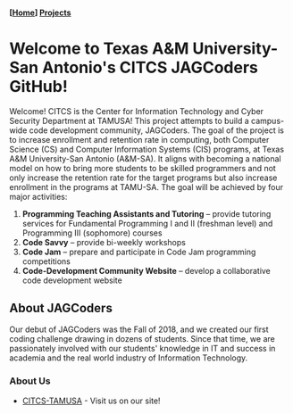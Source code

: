#### [[Home](https://citcs-jagcoders.github.io)] [Projects](https://citcs-jagcoders.github.io/projects)

# Welcome to Texas A&M University-San Antonio's CITCS JAGCoders GitHub!

Welcome! CITCS is the Center for Information Technology and Cyber Security Department at TAMUSA! This project attempts to build a campus-wide code development community, JAGCoders. The goal of the project is to increase enrollment and retention rate in computing, both Computer Science (CS) and Computer Information Systems (CIS) programs, at Texas A&M University-San Antonio (A&M-SA). It aligns with becoming a national model on how to bring more students to be skilled programmers and not only increase the retention rate for the target programs but also increase enrollment in the programs at TAMU-SA. The goal will be achieved by four major activities:

1. **Programming Teaching Assistants and Tutoring** – provide tutoring services for Fundamental Programming I and II (freshman level) and Programming III (sophomore) courses
2. **Code Savvy** – provide bi-weekly workshops
3. **Code Jam** – prepare and participate in Code Jam programming competitions
4. **Code-Development Community Website** – develop a collaborative code development website

## About JAGCoders

Our debut of JAGCoders was the Fall of 2018, and we created our first coding challenge drawing in dozens of students. Since that time, we are passionately involved with our students' knowledge in IT and success in academia and the real world industry of Information Technology.

### About Us

- [CITCS-TAMUSA](http://citcs-tamusa.org/) - Visit us on our site!

